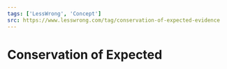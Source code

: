 ```yaml
---
tags: ['LessWrong', 'Concept']
src: https://www.lesswrong.com/tag/conservation-of-expected-evidence
---
```


# Conservation of Expected
